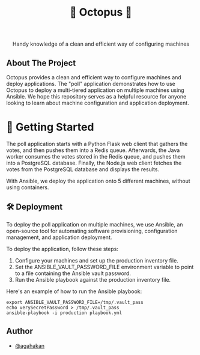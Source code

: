 # <p align="center">👾 Octopus 👾</p>

<!-- PROJECT LOGO -->
<br />
<div align="center">
   <p align="center">
     Handy knowledge of a clean and efficient way of configuring machines
   </p>
</div>

## About The Project

Octopus provides a clean and efficient way to configure machines and deploy applications. The "poll" application demonstrates how to use Octopus to deploy a multi-tiered application on multiple machines using Ansible. We hope this repository serves as a helpful resource for anyone looking to learn about machine configuration and application deployment.

# 🚀 Getting Started

The poll application starts with a Python Flask web client that gathers the votes, and then pushes them into a Redis queue. Afterwards, the Java worker consumes the votes stored in the Redis queue, and pushes them into a PostgreSQL database. Finally, the Node.js web client fetches the votes from the PostgreSQL database and displays the results.

With Ansible, we deploy the application onto 5 different machines, without using containers.

## 🛠️ Deployment


To deploy the poll application on multiple machines, we use Ansible, an open-source tool for automating software provisioning, configuration management, and application deployment.

To deploy the application, follow these steps:

1. Configure your machines and set up the production inventory file.
2. Set the ANSIBLE_VAULT_PASSWORD_FILE environment variable to point to a file containing the Ansible vault password.
3. Run the Ansible playbook against the production inventory file.

Here's an example of how to run the Ansible playbook:

```
export ANSIBLE_VAULT_PASSWORD_FILE=/tmp/.vault_pass
echo verySecretPassword > /tmp/.vault_pass
ansible-playbook -i production playbook.yml
```      

## Author

- [@agahakan](https://www.github.com/agahakan)
